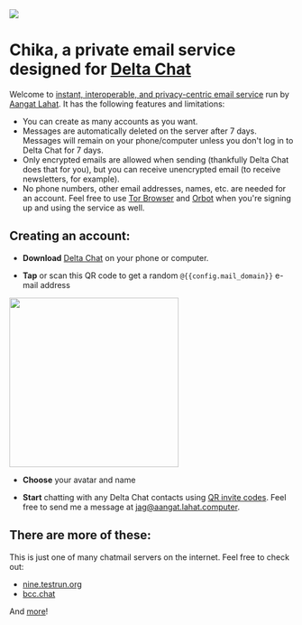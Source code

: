
<img class="banner" src="collage-top.png"/>

# Chika, a private email service designed for [Delta Chat](https://delta.chat) 

Welcome to [instant, interoperable, and privacy-centric email service](https://delta.chat/chatmail) run by [Aangat Lahat](https://aangat.lahat.computer). It has the following features and limitations:

- You can create as many accounts as you want.
- Messages are automatically deleted on the server after 7 days. Messages will remain on your phone/computer unless you don't log in to Delta Chat for 7 days.
- Only encrypted emails are allowed when sending (thankfully Delta Chat does that for you), but you can receive unencrypted email (to receive newsletters, for example).
- No phone numbers, other email addresses, names, etc. are needed for an account. Feel free to use [Tor Browser](https://torproject.org) and [Orbot](https://orbot.app/) when you're signing up and using the service as well.

## Creating an account:

- **Download** [Delta Chat](https://delta.chat) on your phone or computer.

- **Tap** or scan this QR code to get a random `@{{config.mail_domain}}` e-mail address

<a href="DCACCOUNT:https://{{ config.mail_domain }}/new">
    <img width=300 style="float: none;" src="qr-chatmail-invite-{{config.mail_domain}}.png" /></a>

- **Choose** your avatar and name

- **Start** chatting with any Delta Chat contacts using [QR invite codes](https://delta.chat/en/help#howtoe2ee). Feel free to send me a message at [jag@aangat.lahat.computer](mailto:jag@aangat.lahat.computer).

## There are more of these:

This is just one of many chatmail servers on the internet. Feel free to check out:

- [nine.testrun.org](https://nine.testrun.org)
- [bcc.chat](https://bcc.chat)

And [more](https://delta.chat/chatmail)!

